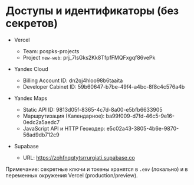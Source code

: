 # Доступы и идентификаторы (без секретов)

- Vercel
  - Team: pospks-projects
  - Project `new-web`: prj_7IsGks2Kk8TfpfFMQFxgqf86vePk

- Yandex Cloud
  - Billing Account ID: dn2qj4hloo98b6taaita
  - Developer Cabinet ID: 59b60647-b7be-49f4-a4bc-8f8c4c576a4b

- Yandex Maps
  - Static API ID: 9813d05f-8365-4c7d-8a00-e5bfb6633905
  - Маршрутизация (Календарное): ba99f009-d7fd-46c5-9e16-0edc2a5aedc7
  - JavaScript API и HTTP Геокодер: e5c02a43-3805-4b6e-9870-56ad9db712c9

- Supabase
  - URL: https://zohfnqqtytsrrurgiati.supabase.co

Примечание: секретные ключи и токены хранятся в `.env` (локально) и в переменных окружения Vercel (production/preview).